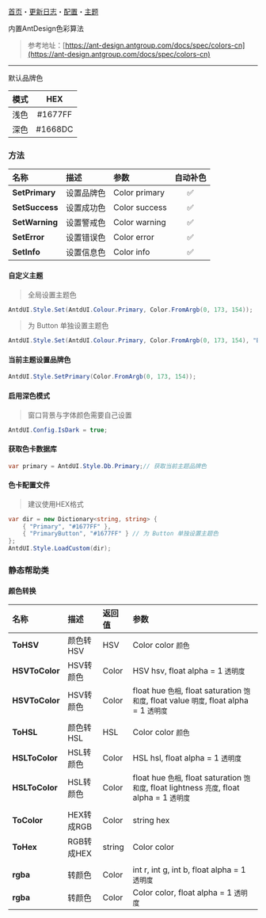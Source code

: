 [首页](Home.md)・[更新日志](UpdateLog.md)・[配置](Config.md)・[主题](Theme.md)

内置AntDesign色彩算法

> 参考地址：[https://ant-design.antgroup.com/docs/spec/colors-cn](https://ant-design.antgroup.com/docs/spec/colors-cn)

---

默认品牌色

模式|HEX|
:--:|:--:|
浅色|#1677FF|
深色|#1668DC|

### 方法

名称 | 描述 | 参数 | 自动补色 |
:--|:--|:--|:--:|
**SetPrimary** | 设置品牌色 | Color primary |✅|
**SetSuccess** | 设置成功色 | Color success |✅|
**SetWarning** | 设置警戒色 | Color warning |✅|
**SetError** | 设置错误色 | Color error |✅|
**SetInfo** | 设置信息色 | Color info |✅|


#### 自定义主题

> 全局设置主题色

``` csharp
AntdUI.Style.Set(AntdUI.Colour.Primary, Color.FromArgb(0, 173, 154));
```

> 为 Button 单独设置主题色

``` csharp
AntdUI.Style.Set(AntdUI.Colour.Primary, Color.FromArgb(0, 173, 154), "Button");
```

#### 当前主题设置品牌色

``` csharp
AntdUI.Style.SetPrimary(Color.FromArgb(0, 173, 154));
```

#### 启用深色模式

> 窗口背景与字体颜色需要自己设置

``` csharp
AntdUI.Config.IsDark = true;
```

#### 获取色卡数据库

``` csharp
var primary = AntdUI.Style.Db.Primary;// 获取当前主题品牌色
```

#### 色卡配置文件

> 建议使用HEX格式

``` csharp
var dir = new Dictionary<string, string> {
    { "Primary", "#1677FF" },
    { "PrimaryButton", "#1677FF" } // 为 Button 单独设置主题色
};
AntdUI.Style.LoadCustom(dir);
```


### 静态帮助类

#### 颜色转换

名称 | 描述 | 返回值 | 参数 |
:--|:--|:--|:--|
**ToHSV** | 颜色转HSV | HSV | Color color `颜色` |
**HSVToColor** | HSV转颜色 | Color | HSV hsv, float alpha = 1 `透明度` |
**HSVToColor** | HSV转颜色 | Color | float hue `色相`, float saturation `饱和度`, float value `明度`, float alpha = 1 `透明度` |
||||
**ToHSL** | 颜色转HSL | HSL | Color color `颜色` |
**HSLToColor** | HSL转颜色 | Color | HSL hsl, float alpha = 1 `透明度` |
**HSLToColor** | HSL转颜色 | Color | float hue `色相`, float saturation `饱和度`, float lightness `亮度`, float alpha = 1 `透明度` |
||||
**ToColor** | HEX转成RGB | Color | string hex |
**ToHex** | RGB转成HEX | string | Color color |
||||
**rgba** | 转颜色 | Color | int r, int g, int b, float alpha = 1 `透明度` |
**rgba** | 转颜色 | Color | Color color, float alpha = 1 `透明度` |